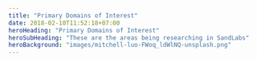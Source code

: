 ```yaml
---
title: "Primary Domains of Interest"
date: 2018-02-10T11:52:18+07:00
heroHeading: "Primary Domains of Interest"
heroSubHeading: "These are the areas being researching in SandLabs"
heroBackground: "images/mitchell-luo-FWoq_ldWlNQ-unsplash.png"
---
```

